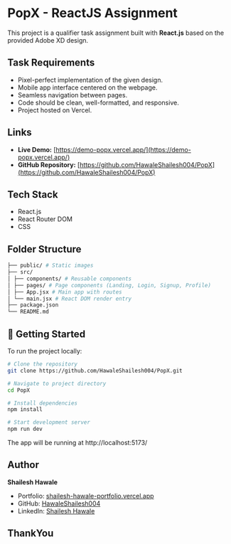 # PopX - ReactJS Assignment

This project is a qualifier task assignment built with **React.js** based on the provided Adobe XD design.

## Task Requirements
- Pixel-perfect implementation of the given design.  
- Mobile app interface centered on the webpage.  
- Seamless navigation between pages.  
- Code should be clean, well-formatted, and responsive.  
- Project hosted on Vercel.  

## Links
- **Live Demo:** [https://demo-popx.vercel.app/](https://demo-popx.vercel.app/)  
- **GitHub Repository:** [https://github.com/HawaleShailesh004/PopX](https://github.com/HawaleShailesh004/PopX)  

##  Tech Stack
- React.js  
- React Router DOM  
- CSS  

## Folder Structure 
```bash
├── public/ # Static images
├── src/
│ ├── components/ # Reusable components
│ ├── pages/ # Page components (Landing, Login, Signup, Profile)
│ ├── App.jsx # Main app with routes
│ └── main.jsx # React DOM render entry
├── package.json
└── README.md
```

## 🚀 Getting Started
To run the project locally:  

```bash
# Clone the repository
git clone https://github.com/HawaleShailesh004/PopX.git

# Navigate to project directory
cd PopX

# Install dependencies
npm install

# Start development server
npm run dev
```

The app will be running at http://localhost:5173/

## Author

**Shailesh Hawale**

- Portfolio: [shailesh-hawale-portfolio.vercel.app](https://shailesh-hawale-portfolio.vercel.app)  
- GitHub: [HawaleShailesh004](https://github.com/HawaleShailesh004)  
- LinkedIn: [Shailesh Hawale](https://www.linkedin.com/in/shailesh-hawale)  

## ThankYou